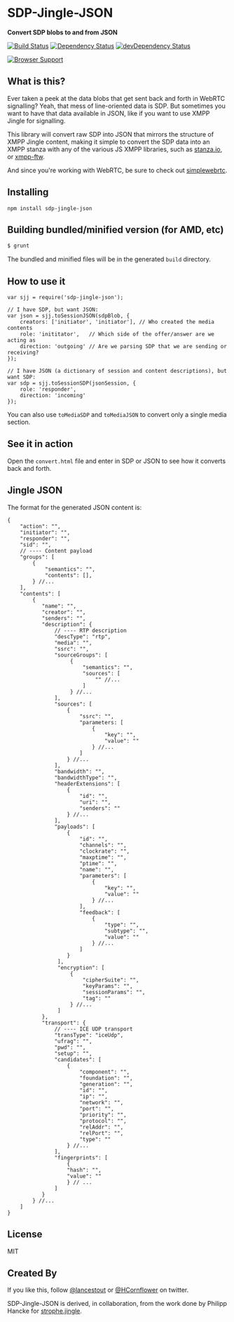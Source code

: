 # SDP-Jingle-JSON
**Convert SDP blobs to and from JSON**

[![Build Status](https://travis-ci.org/otalk/sdp-jingle-json.png)](https://travis-ci.org/otalk/sdp-jingle-json)
[![Dependency Status](https://david-dm.org/otalk/sdp-jingle-json.png)](https://david-dm.org/otalk/sdp-jingle-json)
[![devDependency Status](https://david-dm.org/otalk/sdp-jingle-json/dev-status.png)](https://david-dm.org/otalk/sdp-jingle-json#info=devDependencies)

[![Browser Support](https://ci.testling.com/otalk/sdp-jingle-json.png)](https://ci.testling.com/otalk/sdp-jingle-json)


## What is this?

Ever taken a peek at the data blobs that get sent back and forth in WebRTC
signalling? Yeah, that mess of line-oriented data is SDP. But sometimes
you want to have that data available in JSON, like if you want to use XMPP
Jingle for signalling.

This library will convert raw SDP into JSON that mirrors the structure of
XMPP Jingle content, making it simple to convert the SDP data into an XMPP 
stanza with any of the various JS XMPP libraries, such as [stanza.io](https://github.com/otalk/stanza.io),
or [xmpp-ftw](https://github.com/lloydwatkin/xmpp-ftw).

And since you're working with WebRTC, be sure to check out
[simplewebrtc](http://simplewebrtc.com).


## Installing

```
npm install sdp-jingle-json
```

## Building bundled/minified version (for AMD, etc)

```sh
$ grunt
```

The bundled and minified files will be in the generated `build` directory.

## How to use it

```
var sjj = require('sdp-jingle-json');

// I have SDP, but want JSON:
var json = sjj.toSessionJSON(sdpBlob, {
    creators: ['initiator', 'initiator'], // Who created the media contents
    role: 'inititator',   // Which side of the offer/answer are we acting as
    direction: 'outgoing' // Are we parsing SDP that we are sending or receiving?
});

// I have JSON (a dictionary of session and content descriptions), but want SDP:
var sdp = sjj.toSessionSDP(jsonSession, {
    role: 'responder',
    direction: 'incoming'
});
```

You can also use `toMediaSDP` and `toMediaJSON` to convert only a single media section.

## See it in action

Open the `convert.html` file and enter in SDP or JSON to see how it converts back and forth.

## Jingle JSON

The format for the generated JSON content is:

```
{
    "action": "",
    "initiator": "",
    "responder": "",
    "sid": "",
    // ---- Content payload
    "groups": [
        {
            "semantics": "",
            "contents": [],
        } //...
    ],
    "contents": [
        {
           "name": "",
           "creator": "",
           "senders": "",
           "description": {
               // ---- RTP description
               "descType": "rtp",
               "media": "",
               "ssrc": "",
               "sourceGroups": [
                    {
                        "semantics": "",
                        "sources": [
                            "" //...
                        ]
                    } //...
               ],
               "sources": [
                   {
                       "ssrc": "",
                       "parameters: [
                           {
                               "key": "",
                               "value": ""
                           } //...
                       ]
                   } //...
               ],
               "bandwidth": "",
               "bandwidthType": "",
               "headerExtensions": [
                   {
                       "id": "",
                       "uri": "",
                       "senders": ""
                   } //...
               ],
               "payloads": [
                   {
                       "id": "",
                       "channels": "",
                       "clockrate": "",
                       "maxptime": "",
                       "ptime": "",
                       "name": "",
                       "parameters": [
                           {
                               "key": "",
                               "value": ""
                           } //...
                       ],
                       "feedback": [
                           {
                               "type": "",
                               "subtype": "",
                               "value": ""
                           } //...
                       ]
                   }
                ],
                "encryption": [
                    {
                        "cipherSuite": "",
                        "keyParams": "",
                        "sessionParams": "",
                        "tag": ""
                    } //...
                ]
           },
           "transport": {
               // ---- ICE UDP transport
               "transType": "iceUdp",
               "ufrag": "",
               "pwd": "",
               "setup": "",
               "candidates": [
                   {
                       "component": "",
                       "foundation": "",
                       "generation": "",
                       "id": "",
                       "ip": "",
                       "network": "",
                       "port": "",
                       "priority": "",
                       "protocol": "",
                       "relAddr": "",
                       "relPort": "",
                       "type": ""
                   } //...
               ],
               "fingerprints": [
                   {
                   "hash": "",
                   "value": ""
                   } // ...
               ]
           }
        } //...
    ]
}
```

## License

MIT

## Created By

If you like this, follow [@lancestout](http://twitter.com/lancestout) or [@HCornflower](http://twitter.com/HCornflower) on twitter.

SDP-Jingle-JSON is derived, in collaboration, from the work done by Philipp Hancke for [strophe.jingle](https://github.com/estos/strophe.jingle).
